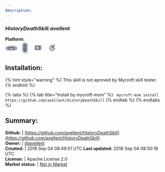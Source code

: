 ```yaml
---
description: 
---
```


### _HistoryDeathSkill.avellent_  
  
**Platform:**  
 ![Mark I](../.gitbook/assets/mark-1-icon.png)  ![Mark II](../.gitbook/assets/mark-2-icon.png)  ![Picroft](../.gitbook/assets/picroft-icon.png)  ![plasmoid](../.gitbook/assets/kde.png)   
## Installation:  
{% hint style="warning" %}
This skill is not aproved by Mycroft skill tester.
{% endhint %}
    
{% tabs %}
{% tab title="Install by mycroft-msm" %}
``` mycroft-msm install https://github.com/avellent/HistoryDeathSkill```
{% endtab %}
  {% endtabs %}
    
## Summary:  
**Github:** | [https://github.com/avellent/HistoryDeathSkill](https://github.com/avellent/HistoryDeathSkill)  
**Owner:** | [@avellent](https://github.com/avellent)  
**Created:** | 2018 Sep 04 08:49:51 UTC  **Last updated:** 2018 Sep 04 08:50:18 UTC  
**License:** | Apache License 2.0  
**Market status:** | [Not in Market](https://market.mycroft.ai/skill/)  
